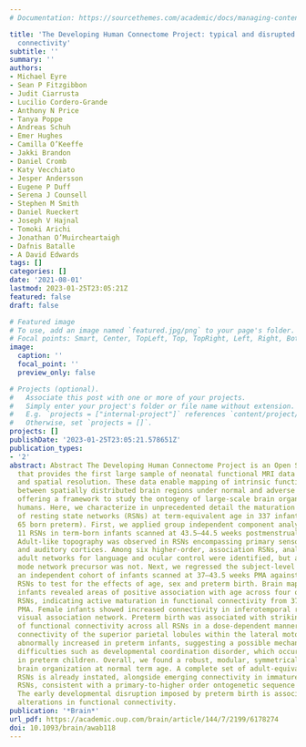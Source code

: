 ```yaml
---
# Documentation: https://sourcethemes.com/academic/docs/managing-content/

title: 'The Developing Human Connectome Project: typical and disrupted perinatal functional
  connectivity'
subtitle: ''
summary: ''
authors:
- Michael Eyre
- Sean P Fitzgibbon
- Judit Ciarrusta
- Lucilio Cordero-Grande
- Anthony N Price
- Tanya Poppe
- Andreas Schuh
- Emer Hughes
- Camilla O’Keeffe
- Jakki Brandon
- Daniel Cromb
- Katy Vecchiato
- Jesper Andersson
- Eugene P Duff
- Serena J Counsell
- Stephen M Smith
- Daniel Rueckert
- Joseph V Hajnal
- Tomoki Arichi
- Jonathan O’Muircheartaigh
- Dafnis Batalle
- A David Edwards
tags: []
categories: []
date: '2021-08-01'
lastmod: 2023-01-25T23:05:21Z
featured: false
draft: false

# Featured image
# To use, add an image named `featured.jpg/png` to your page's folder.
# Focal points: Smart, Center, TopLeft, Top, TopRight, Left, Right, BottomLeft, Bottom, BottomRight.
image:
  caption: ''
  focal_point: ''
  preview_only: false

# Projects (optional).
#   Associate this post with one or more of your projects.
#   Simply enter your project's folder or file name without extension.
#   E.g. `projects = ["internal-project"]` references `content/project/deep-learning/index.md`.
#   Otherwise, set `projects = []`.
projects: []
publishDate: '2023-01-25T23:05:21.578651Z'
publication_types:
- '2'
abstract: Abstract The Developing Human Connectome Project is an Open Science project
  that provides the first large sample of neonatal functional MRI data with high temporal
  and spatial resolution. These data enable mapping of intrinsic functional connectivity
  between spatially distributed brain regions under normal and adverse perinatal circumstances,
  offering a framework to study the ontogeny of large-scale brain organization in
  humans. Here, we characterize in unprecedented detail the maturation and integrity
  of resting state networks (RSNs) at term-equivalent age in 337 infants (including
  65 born preterm). First, we applied group independent component analysis to define
  11 RSNs in term-born infants scanned at 43.5–44.5 weeks postmenstrual age (PMA).
  Adult-like topography was observed in RSNs encompassing primary sensorimotor, visual
  and auditory cortices. Among six higher-order, association RSNs, analogues of the
  adult networks for language and ocular control were identified, but a complete default
  mode network precursor was not. Next, we regressed the subject-level datasets from
  an independent cohort of infants scanned at 37–43.5 weeks PMA against the group-level
  RSNs to test for the effects of age, sex and preterm birth. Brain mapping in term-born
  infants revealed areas of positive association with age across four of six association
  RSNs, indicating active maturation in functional connectivity from 37 to 43.5 weeks
  PMA. Female infants showed increased connectivity in inferotemporal regions of the
  visual association network. Preterm birth was associated with striking impairments
  of functional connectivity across all RSNs in a dose-dependent manner; conversely,
  connectivity of the superior parietal lobules within the lateral motor network was
  abnormally increased in preterm infants, suggesting a possible mechanism for specific
  difficulties such as developmental coordination disorder, which occur frequently
  in preterm children. Overall, we found a robust, modular, symmetrical functional
  brain organization at normal term age. A complete set of adult-equivalent primary
  RSNs is already instated, alongside emerging connectivity in immature association
  RSNs, consistent with a primary-to-higher order ontogenetic sequence of brain development.
  The early developmental disruption imposed by preterm birth is associated with extensive
  alterations in functional connectivity.
publication: '*Brain*'
url_pdf: https://academic.oup.com/brain/article/144/7/2199/6178274
doi: 10.1093/brain/awab118
---
```

